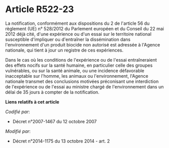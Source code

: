 # Article R522-23

La notification, conformément aux dispositions du 2 de l'article 56 du règlement (UE) n° 528/2012 du Parlement européen et du
Conseil du 22 mai 2012 déjà cité, d'une expérience ou d'un essai sur le territoire national susceptible d'impliquer ou
d'entraîner la dissémination dans l'environnement d'un produit biocide non autorisé est adressée à l'Agence nationale, qui
tient à jour un registre de ces expériences. 

Dans le cas où les conditions de l'expérience ou de l'essai entraîneraient des effets nocifs sur la santé humaine, en
particulier celle des groupes vulnérables, ou sur la santé animale, ou une incidence défavorable inacceptable sur l'homme,
les animaux ou l'environnement, l'Agence nationale transmet des conclusions motivées préconisant une interdiction de
l'expérience ou de l'essai au ministre chargé de l'environnement dans un délai de 35 jours à compter de la notification.

**Liens relatifs à cet article**

_Codifié par_:

  - Décret n°2007-1467 du 12 octobre 2007

_Modifié par_:

  - Décret n°2014-1175 du 13 octobre 2014 - art. 2
